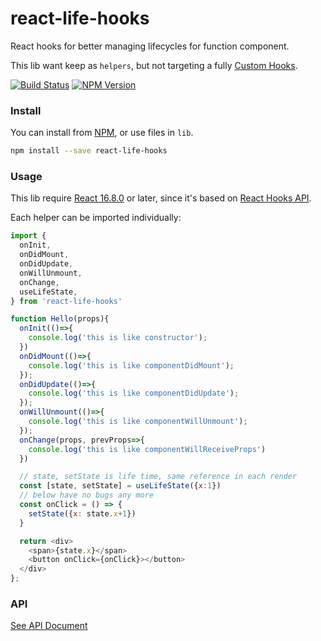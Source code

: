# react-life-hooks

React hooks for better managing lifecycles for function component.

This lib want keep as `helpers`, but not targeting a fully [Custom Hooks](https://reactjs.org/docs/hooks-custom.html).

[![Build Status](https://travis-ci.org/futurist/react-life-hooks.svg?branch=master)](https://travis-ci.org/futurist/react-life-hooks)
[![NPM Version](https://img.shields.io/npm/v/react-life-hooks.svg)](https://www.npmjs.com/package/react-life-hooks)


### Install

You can install from [NPM](https://www.npmjs.com/package/react-life-hooks), or use files in `lib`.

```sh
npm install --save react-life-hooks
```

### Usage

This lib require [React 16.8.0](https://reactjs.org/blog/2019/02/06/react-v16.8.0.html) or later, since it's based on [React Hooks API](https://reactjs.org/docs/hooks-reference.html).

Each helper can be imported individually:

```js
import {
  onInit,
  onDidMount,
  onDidUpdate,
  onWillUnmount,
  onChange,
  useLifeState,
} from 'react-life-hooks'

function Hello(props){
  onInit(()=>{
    console.log('this is like constructor');
  })
  onDidMount(()=>{
    console.log('this is like componentDidMount');
  });
  onDidUpdate(()=>{
    console.log('this is like componentDidUpdate');
  });
  onWillUnmount(()=>{
    console.log('this is like componentWillUnmount');
  });
  onChange(props, prevProps=>{
    console.log('this is like componentWillReceiveProps')
  })

  // state, setState is life time, same reference in each render
  const [state, setState] = useLifeState({x:1})
  // below have no bugs any more
  const onClick = () => {
    setState({x: state.x+1})
  }

  return <div>
    <span>{state.x}</span>
    <button onClick={onClick}></button>
  </div>
};
```

### API

[See API Document](https://github.com/futurist/react-life-hooks/blob/master/api.md)

